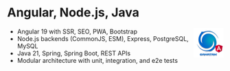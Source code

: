 # Angular, Node.js, Java
<img src="./ui/ganatan-about-github.png" align="right" width="70" height="70" alt="logo ganatan">

- Angular 19 with SSR, SEO, PWA, Bootstrap
- Node.js backends (CommonJS, ESM), Express, PostgreSQL, MySQL
- Java 21, Spring, Spring Boot, REST APIs
- Modular architecture with unit, integration, and e2e tests
